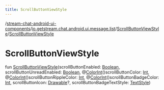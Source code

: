 ```yaml
---
title: ScrollButtonViewStyle
---
```

/[stream-chat-android-ui-components](../../index.md)/[io.getstream.chat.android.ui.message.list](../index.md)/[ScrollButtonViewStyle](index.md)/[ScrollButtonViewStyle](ScrollButtonViewStyle.md)  
  
  
  
# ScrollButtonViewStyle  
fun [ScrollButtonViewStyle](ScrollButtonViewStyle.md)(scrollButtonEnabled: [Boolean](https://kotlinlang.org/api/latest/jvm/stdlib/kotlin/-boolean/index.html), scrollButtonUnreadEnabled: [Boolean](https://kotlinlang.org/api/latest/jvm/stdlib/kotlin/-boolean/index.html), @[ColorInt](https://developer.android.com/reference/kotlin/androidx/annotation/ColorInt.html)()scrollButtonColor: [Int](https://kotlinlang.org/api/latest/jvm/stdlib/kotlin/-int/index.html), @[ColorInt](https://developer.android.com/reference/kotlin/androidx/annotation/ColorInt.html)()scrollButtonRippleColor: [Int](https://kotlinlang.org/api/latest/jvm/stdlib/kotlin/-int/index.html), @[ColorInt](https://developer.android.com/reference/kotlin/androidx/annotation/ColorInt.html)()scrollButtonBadgeColor: [Int](https://kotlinlang.org/api/latest/jvm/stdlib/kotlin/-int/index.html), scrollButtonIcon: [Drawable](https://developer.android.com/reference/kotlin/android/graphics/drawable/Drawable.html)?, scrollButtonBadgeTextStyle: [TextStyle](../../io.getstream.chat.android.ui.common.style/TextStyle/index.md))
